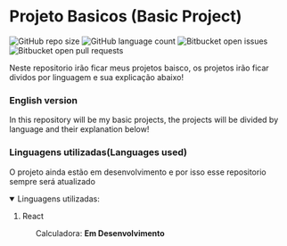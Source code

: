 # Projeto Basicos (Basic Project)

<!---Esses são exemplos. Veja https://shields.io para outras pessoas ou para personalizar este conjunto de escudos. Você pode querer incluir dependências, status do projeto e informações de licença aqui--->

![GitHub repo size](https://img.shields.io/github/repo-size/iuricode/README-template?style=for-the-badge)
![GitHub language count](https://img.shields.io/github/languages/count/iuricode/README-template?style=for-the-badge)
![Bitbucket open issues](https://img.shields.io/bitbucket/issues/iuricode/README-template?style=for-the-badge)
![Bitbucket open pull requests](https://img.shields.io/bitbucket/pr-raw/iuricode/README-template?style=for-the-badge)

<p>Neste repositorio irão ficar meus projetos baisco, os projetos irão ficar dividos por linguagem e sua explicação abaixo!</p>

### English version
<p>In this repository will be my basic projects, the projects will be divided by language and their explanation below!</p>

### Linguagens utilizadas(Languages used)
O projeto ainda estão em desenvolvimento e por isso esse repositorio sempre será atualizado

<details open="open">
  <summary>Linguagens utilizadas:</summary>
  <ol>
    <li>
      <p>React</p>
      <ul>
        <li<p>Calculadora: <strong> Em Desenvolvimento </strong></p></li>
      </ul>
    </li>
  </ol>
</details>


